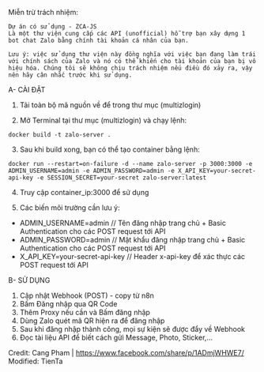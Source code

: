 Miễn trừ trách nhiệm:
```text
Dự án có sử dụng - ZCA-JS
Là một thư viện cung cấp các API (unofficial) hỗ trợ bạn xây dựng 1 bot chat Zalo bằng chính tài khoản cá nhân của bạn.

Lưu ý: việc sử dụng thư viện này đồng nghĩa với việc bạn đang làm trái với chính sách của Zalo và nó có thể khiến cho tài khoản của bạn bị vô hiệu hóa. Chúng tôi sẽ không chịu trách nhiệm nếu điều đó xảy ra, vậy nên hãy cân nhắc trước khi sử dụng.
```

A- CÀI ĐẶT

1. Tải toàn bộ mã nguồn về để trong thư mục (multizlogin)

2. Mở Terminal tại thư mục (multizlogin) và chạy lệnh:
```CLI
docker build -t zalo-server .
```

3. Sau khi build xong, bạn có thể tạo container bằng lệnh:
```CLI
docker run --restart=on-failure -d --name zalo-server -p 3000:3000 -e ADMIN_USERNAME=admin -e ADMIN_PASSWORD=admin -e X_API_KEY=your-secret-api-key -e SESSION_SECRET=your-secret zalo-server:latest
```

4. Truy cập container_ip:3000 để sử dụng

5. Các biến môi trường cần lưu ý:
  - ADMIN_USERNAME=admin // Tên đăng nhập trang chủ + Basic Authentication cho các POST request tới API
  - ADMIN_PASSWORD=admin // Mật khẩu đăng nhập trang chủ + Basic Authentication cho các POST request tới API
  - X_API_KEY=your-secret-api-key // Header x-api-key để xác thực các POST request tới API

B- SỬ DỤNG

1. Cập nhật Webhook (POST) - copy từ n8n
2. Bấm Đăng nhập qua QR Code
3. Thêm Proxy nếu cần và Bấm đăng nhập
4. Dùng Zalo quét mã QR hiện ra để đăng nhập
5. Sau khi đăng nhập thành công, mọi sự kiện sẽ được đẩy về Webhook
6. Đọc tài liệu API để biết cách gửi Message, Photo, Sticker,...

Credit: Cang Pham | https://www.facebook.com/share/p/1ADmjWHWE7/
Modified: TienTa
